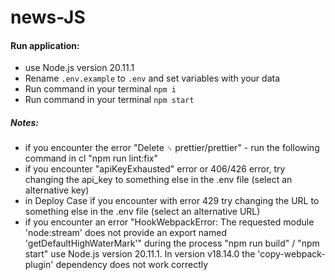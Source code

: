 # news-JS

#### Run application:

-   use Node.js version 20.11.1
-   Rename `.env.example` to `.env` and set variables with your data
-   Run command in your terminal `npm i`
-   Run command in your terminal `npm start`

##### Notes:

-   if you encounter the error "Delete `␍` prettier/prettier" - run the following command in cl "npm run lint:fix"
-   if you encounter "apiKeyExhausted" error or 406/426 error, try changing the api_key to something else in the .env file (select an alternative key)
-   in Deploy Case if you encounter with error 429 try changing the URL to something else in the .env file (select an alternative URL)
-   if you encounter an error "HookWebpackError: The requested module 'node:stream' does not provide an export named 'getDefaultHighWaterMark'" during the process "npm run build" /
    "npm start" use Node.js version 20.11.1. In version v18.14.0 the 'copy-webpack-plugin' dependency does not work correctly
